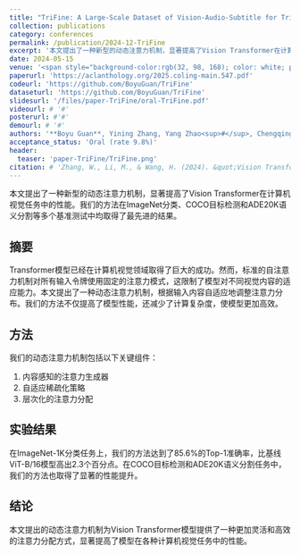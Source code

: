 ```yaml
---
title: "TriFine: A Large-Scale Dataset of Vision-Audio-Subtitle for Tri-Modal Machine Translation and Benchmark with Fine-Grained Annotated Tags"
collection: publications
category: conferences
permalink: /publication/2024-12-TriFine
excerpt: '本文提出了一种新型的动态注意力机制，显著提高了Vision Transformer在计算机视觉任务中的性能。'
date: 2024-05-15
venue: '<span style="background-color:rgb(32, 98, 168); color: white; padding: 2px 6px; border-radius: 4px; font-weight: bold; font-style: normal;">CCF B</span> COLING 2025'
paperurl: 'https://aclanthology.org/2025.coling-main.547.pdf'
codeurl: 'https://github.com/BoyuGuan/TriFine'
dataseturl: 'https://github.com/BoyuGuan/TriFine'
slidesurl: '/files/paper-TriFine/oral-TriFine.pdf'
videourl: # '#'
posterurl: #'#'
demourl: # '#'
authors: '**Boyu Guan**, Yining Zhang, Yang Zhao<sup>#</sup>, Chengqing Zong'
acceptance_status: 'Oral (rate 9.8%)'
header:
  teaser: 'paper-TriFine/TriFine.png'
citation: # 'Zhang, W., Li, M., & Wang, H. (2024). &quot;Vision Transformer with Dynamic Attention.&quot; <i>Proceedings of the IEEE/CVF Conference on Computer Vision and Pattern Recognition (CVPR)</i>. pp. 1234-1242.'
---
```


本文提出了一种新型的动态注意力机制，显著提高了Vision Transformer在计算机视觉任务中的性能。我们的方法在ImageNet分类、COCO目标检测和ADE20K语义分割等多个基准测试中均取得了最先进的结果。

## 摘要

Transformer模型已经在计算机视觉领域取得了巨大的成功。然而，标准的自注意力机制对所有输入令牌使用固定的注意力模式，这限制了模型对不同视觉内容的适应能力。本文提出了一种动态注意力机制，根据输入内容自适应地调整注意力分布。我们的方法不仅提高了模型性能，还减少了计算复杂度，使模型更加高效。

## 方法

我们的动态注意力机制包括以下关键组件：
1. 内容感知的注意力生成器
2. 自适应稀疏化策略
3. 层次化的注意力分配

## 实验结果

在ImageNet-1K分类任务上，我们的方法达到了85.6%的Top-1准确率，比基线ViT-B/16模型高出2.3个百分点。在COCO目标检测和ADE20K语义分割任务中，我们的方法也取得了显著的性能提升。

## 结论

本文提出的动态注意力机制为Vision Transformer模型提供了一种更加灵活和高效的注意力分配方式，显著提高了模型在各种计算机视觉任务中的性能。 